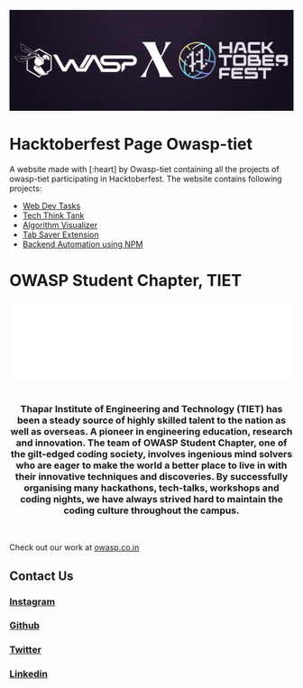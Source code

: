 ![hacktoberfest](./banner.png)

# Hacktoberfest Page Owasp-tiet

A website made with [:heart] by Owasp-tiet containing all the projects of owasp-tiet participating in Hacktoberfest.
The website contains following projects:
- [Web Dev Tasks]("https://github.com/OWASP-STUDENT-CHAPTER/WebDev-Tasks")
- [Tech Think Tank]("https://github.com/OWASP-STUDENT-CHAPTER/TechThinkTank")
- [Algorithm Visualizer]("https://github.com/OWASP-STUDENT-CHAPTER/Algorithm-Visualizer")
- [Tab Saver Extension]("https://github.com/OWASP-STUDENT-CHAPTER/TabSaverExtension")
- [Backend Automation using NPM]("https://github.com/OWASP-STUDENT-CHAPTER/backend-automation")

<!-- This project is built using the MERN stack.<br> -->

# OWASP Student Chapter, TIET

![logo-owasp.png](./logo-owasp.png) <br><br>

<h3 align="center">Thapar Institute of Engineering and Technology (TIET) has been a steady source of highly skilled talent to the nation as well as overseas. A pioneer in engineering education, research and innovation. The team of OWASP Student Chapter, one of the gilt-edged coding society, involves ingenious mind solvers who are eager to make the world a better place to live in with their innovative techniques and discoveries. By successfully organising many hackathons, tech-talks, workshops and coding nights, we have always strived hard to maintain the coding culture throughout the campus.</h3><br>

<p align="center">

Check out our work at [owasp.co.in](http://owasp.co.in) </p>

## Contact Us
<p style="text-align: center;">

<h3>

[Instagram](https://www.instagram.com/owasp_tiet/)
</h3>

<h3>

[Github](https://github.com/OWASP-STUDENT-CHAPTER)
</h3>

<h3>

[Twitter](https://twitter.com/Owasp_tiet)
</h3>

<h3>

[Linkedin](https://www.linkedin.com/company/owasp-tiet/)
</h3>
</p>

